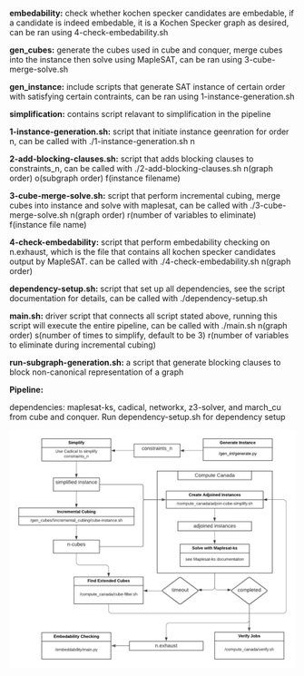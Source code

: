 **embedability:** check whether kochen specker candidates are embedable, if a candidate is indeed embedable, it is a Kochen Specker graph as desired, can be ran using 4-check-embedability.sh

**gen_cubes:** generate the cubes used in cube and conquer, merge cubes into the instance then solve using MapleSAT, can be ran using 3-cube-merge-solve.sh

**gen_instance:** include scripts that generate SAT instance of certain order with satisfying certain contraints, can be ran using 1-instance-generation.sh

**simplification:** contains script relavant to simplification in the pipeline

**1-instance-generation.sh:** script that initiate instance geenration for order n, can be called with ./1-instance-generation.sh n

**2-add-blocking-clauses.sh:** script that adds blocking clauses to constraints_n, can be called with ./2-add-blocking-clauses.sh n(graph order) o(subgraph order) f(instance filename)

**3-cube-merge-solve.sh:** script that perform incremental cubing, merge cubes into instance and solve with maplesat, can be called with ./3-cube-merge-solve.sh n(graph order) r(number of variables to eliminate) f(instance file name)

**4-check-embedability:** script that perform embedability checking on n.exhaust, which is the file that contains all kochen specker candidates output by MapleSAT. can be called with ./4-check-embedability.sh n(graph order)

**dependency-setup.sh:** script that set up all dependencies, see the script documentation for details, can be called with ./dependency-setup.sh

**main.sh:** driver script that connects all script stated above, running this script will execute the entire pipeline, can be called with ./main.sh n(graph order) s(number of times to simplify, default to be 3) r(number of variables to eliminate during incremental cubing)

**run-subgraph-generation.sh:** a script that generate blocking clauses to block non-canonical representation of a graph

**Pipeline:** 

dependencies: maplesat-ks, cadical, networkx, z3-solver, and march_cu from cube and conquer. Run dependency-setup.sh for dependency setup

![Showing pipeline and which directory to enter for each step](pipeline.png?raw=true "Pipeline")
